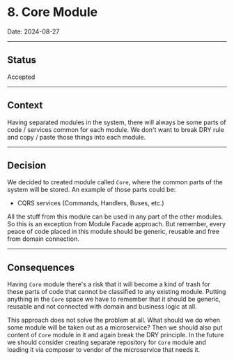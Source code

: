 # 8. Core Module

Date: 2024-08-27

___

## Status

Accepted

___

## Context

Having separated modules in the system, there will always be some parts of code / services common for each module.
We don't want to break DRY rule and copy / paste those things into each module.

___

## Decision

We decided to created module called `Core`, where the common parts of the system will be stored. An example of those
parts could be:

- CQRS services (Commands, Handlers, Buses, etc.)

All the stuff from this module can be used in any part of the other modules. So this is an exception from Module Facade
approach. But remember, every peace of code placed in this module should be generic, reusable and free from domain
connection.

___

## Consequences

Having `Core` module there's a risk that it will become a kind of trash for these parts of code that cannot be 
classified to any existing module. Putting anything in the `Core` space we have to remember that it should be
generic, reusable and not connected with domain and business logic at all.

This approach does not solve the problem at all. What should we do when some module will be taken out as a microservice?
Then we should also put content of `Core` module in it and again break the DRY principle. In the future we should
consider creating separate repository for `Core` module and loading it via composer to vendor of the microservice 
that needs it.
